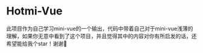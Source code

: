 # Hotmi-Vue

此项目作为自己学习mini-vue的一个输出，代码中带着自己对于mini-vue浅薄的理解，如果你无意中看到了这个项目，并且觉得其中的内容对你有所启发的话，还希望能给我个star！谢谢🙏